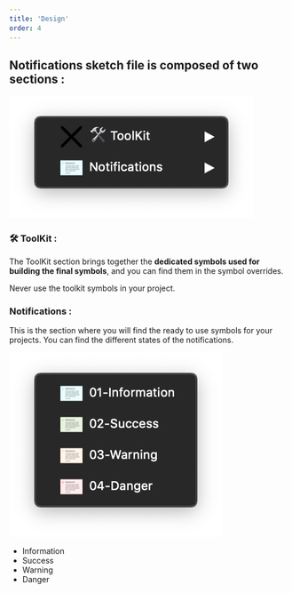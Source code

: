 ```yaml
---
title: 'Design'
order: 4
---
```


## Notifications sketch file is composed of two sections :

![notifications-sketch-menu](notifications-sketch-menu.png)

### **🛠 ToolKit :**

The ToolKit section brings together the **dedicated symbols used for building the final symbols**, and you can find them in the symbol overrides.
<br>

<hint type="dont">
  <hintitem dont="true">
  Never use the toolkit symbols in your project.
  </hintitem>
</hint>

### **Notifications :**

This is the section where you will find the ready to use symbols for your projects. You can find the different states of the notifications.

![notifications-sketch-menu2](notifications-sketch-menu2.png)

- Information
- Success
- Warning
- Danger
